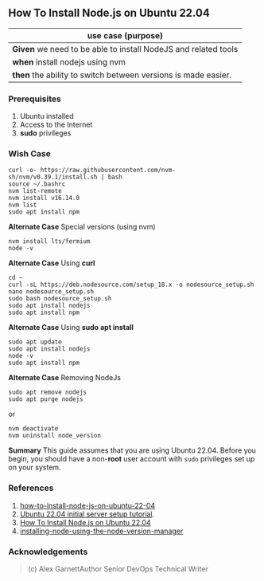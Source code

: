 
## How To Install Node.js on Ubuntu 22.04
>
|use case (purpose)|  
|--|
|**Given** we need to be able to install NodeJS and related tools 
|**when** install nodejs using nvm 
|**then** the ability to switch between versions is made easier.

### Prerequisites 
1.  Ubuntu installed
2. Access to the Internet
3. **sudo** privileges

### Wish Case
	curl -o- https://raw.githubusercontent.com/nvm-sh/nvm/v0.39.1/install.sh | bash
	source ~/.bashrc
	nvm list-remote
	nvm install v16.14.0
	nvm list
	sudo apt install npm

**Alternate Case**
Special versions (using nvm)

	nvm install lts/fermium
	node -v

**Alternate Case**
Using **curl**

	cd ~
	curl -sL https://deb.nodesource.com/setup_18.x -o nodesource_setup.sh
	nano nodesource_setup.sh
	sudo bash nodesource_setup.sh
	sudo apt install nodejs
	sudo apt install npm

**Alternate Case**
Using **sudo apt install**

	sudo apt update
	sudo apt install nodejs
	node -v
	sudo apt install npm

**Alternate Case**
Removing NodeJs

	sudo apt remove nodejs
	sudo apt purge nodejs

or 

	nvm deactivate
	nvm uninstall node_version

**Summary**
This guide assumes that you are using Ubuntu 22.04. Before you begin, you should have a non-**root** user account with `sudo` privileges set up on your system. 

### References
1. [how-to-install-node-js-on-ubuntu-22-04](https://www.digitalocean.com/community/tutorials/how-to-install-node-js-on-ubuntu-22-04#option-3-installing-node-using-the-node-version-manager)
2. [Ubuntu 22.04 initial server setup tutorial](https://www.digitalocean.com/community/tutorials/initial-server-setup-with-ubuntu-22-04).
3. [How To Install Node.js on Ubuntu 22.04](https://www.digitalocean.com/community/tutorials/how-to-install-node-js-on-ubuntu-22-04)
4. [installing-node-using-the-node-version-manager](https://www.digitalocean.com/community/tutorials/how-to-install-node-js-on-ubuntu-22-04#option-3-installing-node-using-the-node-version-manager)

### Acknowledgements
> (c) Alex GarnettAuthor
Senior DevOps Technical Writer




